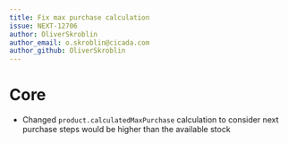 ```yaml
---
title: Fix max purchase calculation
issue: NEXT-12706
author: OliverSkroblin
author_email: o.skroblin@cicada.com 
author_github: OliverSkroblin
---
```

# Core
* Changed `product.calculatedMaxPurchase` calculation to consider next purchase steps would be higher than the available stock
